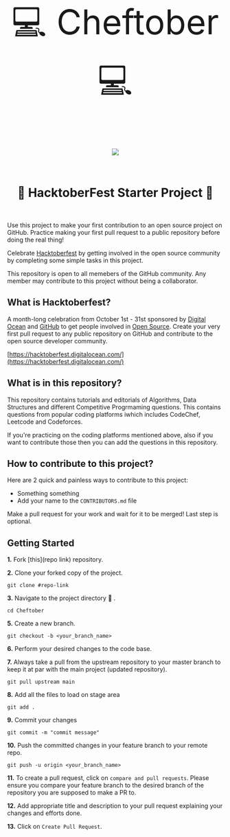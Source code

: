 <p align="center" style="font-size: 5rem"> 💻 Cheftober 💻 </p>

<p align="center">
  <a href="https://git.io/typing-svg">
    <img src="https://readme-typing-svg.herokuapp.com/?lines=console.log(%22Hello%2C%20World!%22);System.out.println(%22Hello%2C%20World!%22);print(%22Hello%2C%20World!%22);printf(%22Hello%2C%20World!%22);fmt.Println(%22Hello%2C%20World!%22);println!(%22Hello%2C%20World!%22);cout%20%3C%3C%20%22Hello%2C%20World!%22&center=true&size=27&width=550">
  </a>
</p>


<br>

<h1 align="center"> 🎃 HacktoberFest Starter Project 🎃 </h1>

<br>

Use this project to make your first contribution to an open source project on GitHub.
Practice making your first pull request to a public repository before doing the real thing!

Celebrate [Hacktoberfest](https://hacktoberfest.digitalocean.com/) by getting involved in the open source community by completing some simple tasks in this project.

This repository is open to all memebers of the GitHub community. Any member may contribute to this project without being a collaborator.


## What is Hacktoberfest?
A month-long celebration from October 1st - 31st sponsored by [Digital Ocean](https://hacktoberfest.digitalocean.com/) and [GitHub](https://github.com/blog/2433-celebrate-open-source-this-october-with-hacktoberfest) to get people involved in [Open Source](https://github.com/open-source). Create your very first pull request to any public repository on GitHub and contribute to the open source developer community.

[https://hacktoberfest.digitalocean.com/](https://hacktoberfest.digitalocean.com/)

## What is in this repository?
This repository contains tutorials and editorials of Algorithms, Data Structures and different Competitive Progrmaming questions. This contains questions from popular coding platforms iwhich includes CodeChef, Leetcode and Codeforces.

If you're practicing on the coding platforms mentioned above, also if you want to contribute those then you can add the questions in this repository.

## How to contribute to this project?
Here are 2 quick and painless ways to contribute to this project:

* Something something
* Add your name to the `CONTRIBUTORS.md` file

Make a pull request for your work and wait for it to be merged! Last step is optional.

## Getting Started

**1.**  Fork [this](repo link) repository.

**2.**  Clone your forked copy of the project.

```
git clone #repo-link
```

**3.** Navigate to the project directory :file_folder: .

```
cd Cheftober
```

**5.** Create a new branch.

```
git checkout -b <your_branch_name>
```

**6.** Perform your desired changes to the code base.

**7.** Always take a pull from the upstream repository to your master branch to keep it at par with the main project (updated repository).

```
git pull upstream main
```

**8.** Add all the files to load on stage area

```
git add .
```

**9.** Commit your changes

```
git commit -m "commit message"
```

**10.** Push the committed changes in your feature branch to your remote repo.
```
git push -u origin <your_branch_name>
```

**11.** To create a pull request, click on `compare and pull requests`. Please ensure you compare your feature branch to the desired branch of the repository you are supposed to make a PR to.


**12.** Add appropriate title and description to your pull request explaining your changes and efforts done.


**13.** Click on `Create Pull Request`.

<br>

<!--
<h2 style="font-size: 3rem">Owner</h2>

<br>

Chapter logo + Elixir logo
* [CodeChef ABESEC Chapter](Codechef linkedin profile)

🔗 &nbsp;**Connect with us**
<p align="left">
<a href="chapter twitter link" target="blank"><img align="center" src="https://cdn-icons-png.flaticon.com/512/124/124021.png" alt="CodeChef ABESEC Chapter" height="40" width="40" /></a>
<a href="chapter linkedin" target="blank"><img align="center" src="https://cdn-icons-png.flaticon.com/512/174/174857.png" alt="CodeChef ABESEC Chapter" height="40" width="40" /></a>
<a href="chapter insta" target="blank"><img align="center" src="https://upload.wikimedia.org/wikipedia/commons/thumb/e/e7/Instagram_logo_2016.svg/768px-Instagram_logo_2016.svg.png" alt="CodeChef ABESEC Chapter" height="40" width="40" /></a>
<a href="elixir discord" target="blank"><img align="center" src="https://seeklogo.com/images/D/discord-icon-new-2021-logo-09772BF096-seeklogo.com.png" alt="CodeChef ABESEC Chapter" height="40" width="40" /></a>

![Cheftober stats](https://github-readme-stats.vercel.app/api?username=abesec-codechef&show_icons=true&theme=radical) -->

<br>


